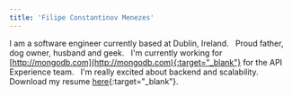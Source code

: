 ```yaml
---
title: 'Filipe Constantinov Menezes'
---
```


I am a software engineer currently based at Dublin, Ireland.
&nbsp;
Proud father, dog owner, husband and geek.
&nbsp;
I'm currently working for [http://mongodb.com](http://mongodb.com){:target="_blank"} for the API Experience team.
&nbsp;
I'm really excited about backend and scalability.
&nbsp;
Download my resume [here](/resume){:target="_blank"}.
